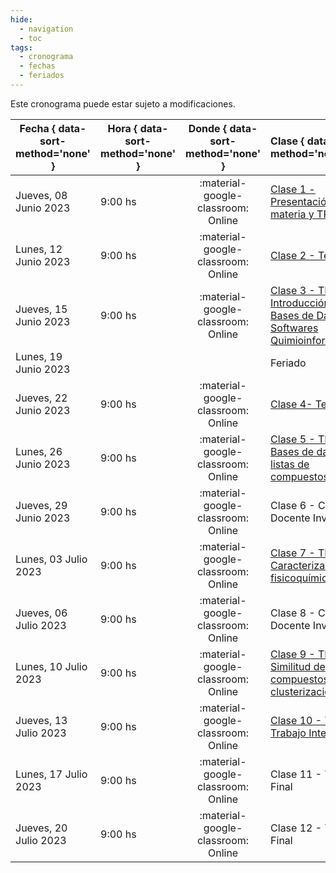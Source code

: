 ```yaml
---
hide: 
  - navigation
  - toc
tags:
  - cronograma
  - fechas
  - feriados
---
```


Este cronograma puede estar sujeto a modificaciones.

| Fecha  { data-sort-method='none' }     | Hora  { data-sort-method='none' }   | Donde  { data-sort-method='none' }                                 | Clase  { data-sort-method='none' }      | Docente { data-sort-method='none' } | 
| ----------- | -------- | :-------------------------------------: | :-----------  | :------ |
| Jueves, 08 Junio 2023 | 9:00 hs |	:material-google-classroom: Online | [Clase 1 - Presentación de la materia y TP0](/quimioinformatica/practicos/TP00/) | F. Agüero/J. Glavina |
| Lunes, 12 Junio 2023 | 9:00 hs |	:material-google-classroom: Online | [Clase 2 - Teórica 1](/quimioinfomatica/teoricas/1-Teorica-Uno/) | F. Agüero |
| Jueves, 15 Junio 2023 | 9:00 hs |	:material-google-classroom: Online | [Clase 3 - TP1. Introducción a Bases de Datos y Softwares Quimioinformáticos](/quimioinfomatica/teoricas/2-Teorica-Dos/) | M. Didier Garnham |
| Lunes, 19 Junio 2023 |  |  | Feriado |  |
| Jueves, 22 Junio 2023 | 9:00 hs |	:material-google-classroom: Online | [Clase 4- Teórica 2](/quimioinfomatica/teoricas/2-Teorica-Dos/) | F. Agüero |
| Lunes, 26 Junio 2023 | 9:00 hs |	:material-google-classroom: Online | [Clase 5 - TP2. Bases de datos y listas de compuestos](/quimioinfomatica/practicos/TP02/) | M. Didier Garnham |
| Jueves, 29 Junio 2023 | 9:00 hs |	:material-google-classroom: Online | Clase 6 - Charla Docente Invitado | |
| Lunes, 03 Julio 2023 | 9:00 hs |	:material-google-classroom: Online | [Clase 7 - TP3. Caracterización fisicoquímica](/quimioinfomatica/practicos/TP03/) | M. Didier Garnham |
| Jueves, 06 Julio 2023 | 9:00 hs |	:material-google-classroom: Online | Clase 8 - Charla Docente Invitado | |
| Lunes, 10 Julio 2023 | 9:00 hs |	:material-google-classroom: Online | [Clase 9 - TP4. Similitud de compuestos y clusterización](/quimioinfomatica/practicos/TP04/) | M. Didier Garnham |
| Jueves, 13 Julio 2023 | 9:00 hs |	:material-google-classroom: Online | [Clase 10 - TP5. Trabajo Integrador](/quimioinfomatica/practicos/TP05/) | |
| Lunes, 17 Julio 2023 | 9:00 hs |	:material-google-classroom: Online | Clase 11 - Trabajo Final | F. Agüero |
| Jueves, 20 Julio 2023 | 9:00 hs |	:material-google-classroom: Online | Clase 12 - Trabajo Final | F. Agüero |